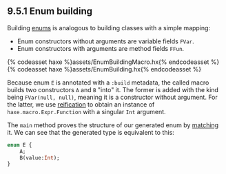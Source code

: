 ## 9.5.1 Enum building

Building [enums](types-enum-instance.md) is analogous to building classes with a simple mapping:

* Enum constructors without arguments are variable fields `FVar`.
* Enum constructors with arguments are method fields `FFun`.

{% codeasset haxe %}assets/EnumBuildingMacro.hx{% endcodeasset %}
{% codeasset haxe %}assets/EnumBuilding.hx{% endcodeasset %}

Because enum `E` is annotated with a `:build` metadata, the called macro builds two constructors `A` and `B` "into" it. The former is added with the kind being `FVar(null, null)`, meaning it is a constructor without argument. For the latter, we use [reification](macro-reification-expression.md) to obtain an instance of `haxe.macro.Expr.Function` with a singular `Int` argument.

The `main` method proves the structure of our generated enum by [matching](lf-pattern-matching.md) it. We can see that the generated type is equivalent to this:

```haxe
enum E {
	A;
	B(value:Int);
}
```
